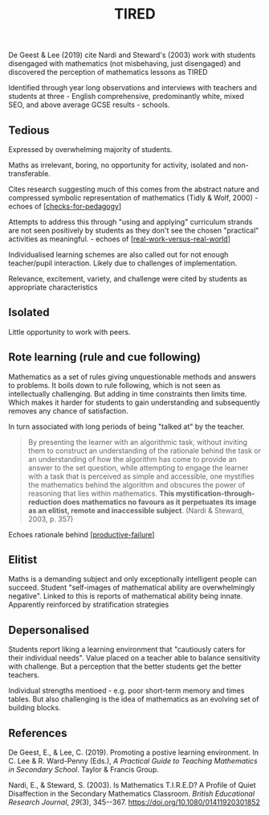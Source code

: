 ﻿---
title: TIRED
---
De Geest & Lee (2019) cite Nardi and Steward's (2003) work with students disengaged with mathematics (not misbehaving, just disengaged) and discovered the perception of mathematics lessons as TIRED

Identified through year long observations and interviews with teachers and students at three - English comprehensive, predominantly white, mixed SEO, and above average GCSE results - schools. 

## **T**edious

Expressed by overwhelming majority of students.

Maths as irrelevant, boring, no opportunity for activity, isolated and non-transferable.

Cites research suggesting much of this comes from the abstract nature and compressed symbolic representation of mathematics (Tidly & Wolf, 2000) - echoes of [[checks-for-pedagogy]]

Attempts to address this through "using and applying" curriculum strands are not seen positively by students as they don't see the chosen "practical" activities as meaningful. - echoes of [[real-work-versus-real-world]]

Individualised learning schemes are also called out for not enough teacher/pupil interaction. Likely due to challenges of implementation.

Relevance, excitement, variety, and challenge were cited by students as appropriate characteristics

## **I**solated

Little opportunity to work with peers.

## **R**ote learning (rule and cue following)

Mathematics as a set of rules giving unquestionable methods and answers to problems. It boils down to rule following, which is not seen as intellectually challenging. But adding in time constraints then limits time. Which makes it harder for students to gain understanding and subsequently removes any chance of satisfaction.

In turn associated with long periods of being "talked at" by the teacher.

> By presenting the learner with an algorithmic task, without inviting them to construct an understanding of the rationale behind the task or an understanding of how the algorithm has come to provide an answer to the set question, while attempting to engage the learner with a task that is perceived as simple and accessible, one mystifies the mathematics behind the algorithm and obscures the power of reasoning that lies within mathematics. **This mystification-through-reduction does mathematics no favours as it perpetuates its image as an elitist, remote and inaccessible subject**. (Nardi & Steward, 2003, p. 357)

Echoes rationale behind [[productive-failure]]

## **E**litist

Maths is a demanding subject and only exceptionally intelligent people can succeed. Student "self-images of mathematical ability are overwhelmingly negative". Linked to this is reports of mathematical ability being innate. Apparently reinforced by stratification strategies

## **D**epersonalised

Students report liking a learning environment that "cautiously caters for their individual needs". Value placed on a teacher able to balance sensitivity with challenge. But a perception that the better students get the better teachers.

Individual strengths mentioed - e.g. poor short-term memory and times tables. But also challenging is the idea of mathematics as an evolving set of building blocks.



## References

De Geest, E., & Lee, C. (2019). Promoting a postive learning environment. In C. Lee & R. Ward-Penny (Eds.), *A Practical Guide to Teaching Mathematics in Secondary School*. Taylor & Francis Group.

Nardi, E., & Steward, S. (2003). Is Mathematics T.I.R.E.D? A Profile of Quiet Disaffection in the Secondary Mathematics Classroom. *British Educational Research Journal*, *29*(3), 345--367. <https://doi.org/10.1080/01411920301852>


[//begin]: # "Autogenerated link references for markdown compatibility"
[checks-for-pedagogy]: checks-for-pedagogy "Checks for pedagogy"
[real-work-versus-real-world]: real-work-versus-real-world "Real work versus Real world"
[productive-failure]: productive-failure "Productive Failure"
[//end]: # "Autogenerated link references"